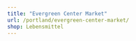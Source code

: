 ```yaml
---
title: "Evergreen Center Market"
url: /portland/evergreen-center-market/
shop: Lebensmittel
---
```


